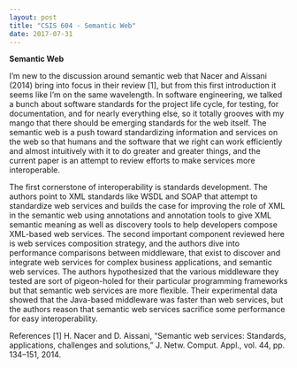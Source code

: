 ```yaml
---
layout: post
title: "CSIS 604 - Semantic Web"
date: 2017-07-31
---
```

<b>Semantic Web</b>  

I’m new to the discussion around semantic web that Nacer and Aissani (2014) bring into focus in their review [1]⁠, but from this first introduction it seems like I’m on the same wavelength. In software engineering, we talked a bunch about software standards for the project life cycle, for testing, for documentation, and for nearly everything else, so it totally grooves with my mango that there should be emerging standards for the web itself. The semantic web is a push toward standardizing information and services on the web so that humans and the software that we right can work efficiently and almost intuitively with it to do greater and greater things, and the current paper is an attempt to review efforts to make services more interoperable. 

The first cornerstone of interoperability is standards development. The authors point to XML standards like WSDL and SOAP that attempt to standardize web services and builds the case for improving the role of XML in the semantic web using annotations and annotation tools to give XML semantic meaning as well as discovery tools to help developers compose XML-based web services. The second important component reviewed here is web services composition strategy, and the authors dive into performance comparisons between middleware, that exist to discover and integrate web services for complex business applications, and semantic web services. The authors hypothesized that the various middleware they tested are sort of pigeon-holed for their particular programming frameworks but that semantic web services are more flexible. Their experimental data showed that the Java-based middleware was faster than web services, but the authors reason that semantic web services sacrifice some performance for easy interoperability.

References
[1]	H. Nacer and D. Aissani, “Semantic web services: Standards, applications, challenges and solutions,” J. Netw. Comput. Appl., vol. 44, pp. 134–151, 2014.
